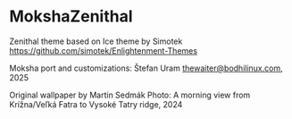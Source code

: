 # MokshaZenithal

Zenithal theme based on Ice theme by Simotek
https://github.com/simotek/Enlightenment-Themes

Moksha port and customizations: 
Štefan Uram <thewaiter@bodhilinux.com>, 2025

Original wallpaper by Martin Sedmák
Photo: A morning view from Krížna/Veľká Fatra to Vysoké Tatry ridge, 2024

